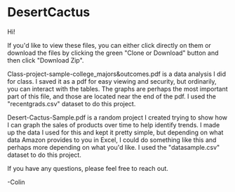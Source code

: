 # DesertCactus
Hi!

If you'd like to view these files, you can either click directly on them or download the files by clicking the green "Clone or Download" button and then click "Download Zip".

Class-project-sample-college_majors&outcomes.pdf is a data analysis I did for class. I saved it as a pdf for easy viewing and security, but ordinarily, you can interact with the tables. The graphs are perhaps the most important part of this file, and those are located near the end of the pdf. I used the "recentgrads.csv" dataset to do this project.

Desert-Cactus-Sample.pdf is a random project I created trying to show how I can graph the sales of products over time to help identify trends. I made up the data I used for this and kept it pretty simple, but depending on what data Amazon provides to you in Excel, I could do something like this and perhaps more depending on what you'd like. I used the "datasample.csv" dataset to do this project.


If you have any questions, please feel free to reach out.

-Colin
